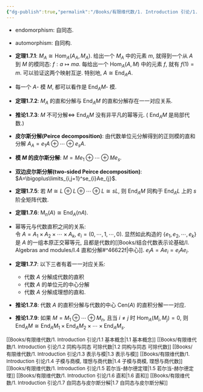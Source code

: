 ```yaml
---
{"dg-publish":true,"permalink":"/Books/有限维代数/1. Introduction 引论/1.7 自同态与皮尔斯分解/","dgPassFrontmatter":true,"created":"2024-08-11T14:29:06.024+08:00","updated":"2024-08-22T21:28:25.729+08:00"}
---
```


+ endomorphism: 自同态.
+ automorphism: 自同构.

+ **定理1.7.1**:  $M_A\cong\mathrm{Hom}_A(A_A,M_A)$. 给出一个 $M_A$ 中的元素 $m$, 就得到一个从 $A$ 到 $M$ 的模同态: $f:a\mapsto ma$. 每给出一个 $\mathrm{Hom}_A(A,M)$ 中的元素 $f$, 就有 $f(1)=m$. 可以验证这两个映射互逆. 特别地,  $A\cong \operatorname{End}_AA$.

+ 每一个 $A$- 模 $M$, 都可以看作是 $\operatorname{End}_AM$- 模.

+ **定理1.7.2**: $M_A$ 的直和分解与 $\operatorname{End}_AM$ 的直和分解存在一一对应关系.

+ **推论1.7.3**: $M$ 不可分解$\Longleftrightarrow$ $\operatorname{End}_AM$ 没有非平凡的幂等元. ( $\operatorname{End}_AM$ 是局部代数.)

+ **皮尔斯分解(Peirce decomposition)**: 由代数单位元分解得到的正则模的直和分解 $A_A=e_{1}A\oplus\cdots\oplus e_sA$.

+ **模 $M$ 的皮尔斯分解**:  $M=Me_{1}\oplus\cdots\oplus Me_s$.

+ **双边皮尔斯分解(two-sided Peirce decomposition)**:  $A=\bigoplus\limits_{i,j=1}^se_{i}Ae_{j}$.

+ **定理1.7.5**: 若 $M\cong L\oplus L\oplus\cdots\oplus L\cong sL$, 则 $\operatorname{End}_AM$ 同构于 $\operatorname{End}_AL$ 上的 $s$ 阶全矩阵代数.

+ **定理1.7.6**:  $\mathrm{M}_n(A)\cong \operatorname{End}_A(nA)$.

+ 幂等元与代数直积之间的关系:<br/> 令 $A=A_1\times A_2\times\cdots\times A_k$,  $e_i=(0,\cdots,1,\cdots,0)$. 显然如此构造的 $\{ e_{1},e_{2},\cdots,e_{k} \}$ 是 $A$ 的一组本原正交幂等元, 且都是代数的[[Books/结合代数表示论基础/Ⅰ. Algebras and modules/Ⅰ.4 直和分解#^46622f\|中心]].  $e_{i}A=Ae_{i}=e_{i}Ae_{i}$.

+ **定理1.7.7**: 以下三者有着一一对应关系: 
	+ 代数 $A$ 分解成代数的直积
	+ 代数 $A$ 的单位元的中心分解
	+ 代数 $A$ 分解成理想的直和.

+ **推论1.7.8**: 代数 $A$ 的直积分解与代数的中心 $\mathrm{Cen}(A)$ 的直积分解一一对应.

+ **推论1.7.9**: 如果 $M=M_1\oplus\cdots\oplus M_n$, 且当 $i\neq j$ 时 $\mathrm{Hom}_A(M_i,M_j)=0$, 则 $\operatorname{End}_AM\cong\operatorname{End}_AM_1\times\operatorname{End}_AM_2\times\cdots\times\operatorname{End}_AM_s$.




<font size="2">[[Books/有限维代数/1. Introduction 引论/1.1 基本概念\|1.1 基本概念]]</font>
<font size="2">[[Books/有限维代数/1. Introduction 引论/1.2 同构与同态 可除代数\|1.2 同构与同态 可除代数]]</font>
<font size="2">[[Books/有限维代数/1. Introduction 引论/1.3 表示与模\|1.3 表示与模]]</font>
<font size="2">[[Books/有限维代数/1. Introduction 引论/1.4 子模与商模, 理想与商代数\|1.4 子模与商模, 理想与商代数]]</font>
<font size="2">[[Books/有限维代数/1. Introduction 引论/1.5 若尔当-赫尔德定理\|1.5 若尔当-赫尔德定理]]</font>
<font size="2">[[Books/有限维代数/1. Introduction 引论/1.6 直和\|1.6 直和]]</font>
<font size="2">[[Books/有限维代数/1. Introduction 引论/1.7 自同态与皮尔斯分解\|1.7 自同态与皮尔斯分解]]</font>